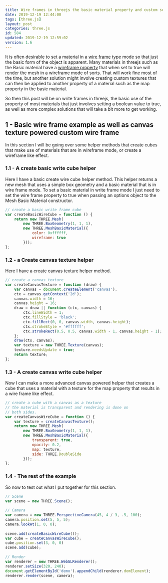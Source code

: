 ```yaml
---
title: Wire frames in threejs the basic material property and custom solutions
date: 2019-12-19 12:44:00
tags: [three.js]
layout: post
categories: three.js
id: 584
updated: 2019-12-19 12:59:02
version: 1.6
---
```


It is often desirable to set a material in a [wire frame](https://en.wikipedia.org/wiki/Wire-frame_model) type mode so that just the basic form of the object is apparent. Many materials in threejs such as the Basic material have a [wireframe property](https://threejs.org/docs/#api/en/materials/MeshBasicMaterial.wireframe) that when set to true will render the mesh in a wireframe mode of sorts. That will work fine most of the time, but another solution might involve creating custom textures that can then be applied to another property of a material such as the map property in the basic material.

So then this post will be on write frames in threejs, the basic use of the property of most materials that just involves setting a boolean value to true, as well as more complex solutions that will take a bit more to get working.

<!-- more -->


## 1 - Basic wire frame example as well as canvas texture powered custom wire frame

In this section I will be going over some helper methods that create cubes that make use of materials that are in wireframe mode, or create a wireframe like effect.

### 1.1 - A create basic write cube helper

Here I have a basic create wire cube helper method. This helper returns a new mesh that uses a simple box geometry and a basic material that is in wire frame mode. To set a basic material in write frame mode I just need to set the wire frame property to true when  passing an options object to the Mesh Basic Material constructor.

```js
// create a basic write frame cube
var createBasicWireCube = function () {
    return new THREE.Mesh(
        new THREE.BoxGeometry(1, 1, 1),
        new THREE.MeshBasicMaterial({
            color: 0xffffff,
            wireframe: true
        }));
};
```

### 1.2 - a Create canvas texture helper

Here I have a create canvas texture helper method.

```js
// create a canvas texture
var createCanvasTexture = function (draw) {
    var canvas = document.createElement('canvas'),
    ctx = canvas.getContext('2d');
    canvas.width = 16;
    canvas.height = 16;
    draw = draw || function (ctx, canvas) {
        ctx.lineWidth = 1;
        ctx.fillStyle = 'black';
        ctx.fillRect(0, 0, canvas.width, canvas.height);
        ctx.strokeStyle = '#ffffff';
        ctx.strokeRect(0.5, 0.5, canvas.width - 1, canvas.height - 1);
    };
    draw(ctx, canvas);
    var texture = new THREE.Texture(canvas);
    texture.needsUpdate = true;
    return texture;
};
```

### 1.3 - A create canvas write cube helper

Now I can make a more advanced canvas powered helper that creates a cube that uses a material with a texture for the map property that results in a wire frame like effect.

```js
// create a cube with a canvas as a texture
// the material is transparent and rendering is done on
// both sides.
var createCanvasWireCube = function () {
    var texture = createCanvasTexture();
    return new THREE.Mesh(
        new THREE.BoxGeometry(1, 1, 1),
        new THREE.MeshBasicMaterial({
            transparent: true,
            opacity: 0.2,
            map: texture,
            side: THREE.DoubleSide
        }));
};
```

### 1.4 - The rest of the example

So now to test out what I put together for this section.

```js
// Scene
var scene = new THREE.Scene();
 
// Camera
var camera = new THREE.PerspectiveCamera(45, 4 / 3, .5, 100);
camera.position.set(5, 5, 5);
camera.lookAt(1, 0, 0);
 
scene.add(createBasicWireCube());
var cube = createCanvasWireCube();
cube.position.set(3, 0, 0)
scene.add(cube);
 
// Render
var renderer = new THREE.WebGLRenderer();
renderer.setSize(320, 240);
document.getElementById('demo').appendChild(renderer.domElement);
renderer.render(scene, camera);
```